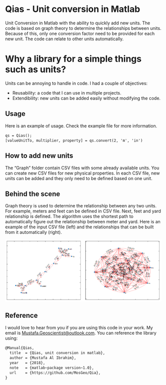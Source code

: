 # Qias - Unit conversion in Matlab
Unit Conversion in Matlab with the ability to quickly add new units. The code is based on graph theory to determine the relationships between units. Because of this, only one conversion factor need to be provided for each new unit. The code can relate to other units automatically.

# Why a library for a simple things such as units?
Units can be annoying to handle in code. I had a couple of objectives:
- Reusability: a code that I can use in multiple projects.
- Extendibility: new units can be added easily without modifying the code.

## Usage
Here is an example of usage. Check the example file for more information.

```
qs = Qias();
[valueUnitTo, multiplier, property] = qs.convert(2, 'm', 'in')
```

## How to add new units
The “Graph” folder contain CSV files with some already available units. You can create new CSV files for new physical properties. In each CSV file, new units can be added and they only need to be defined based on one unit.

## Behind the scene
Graph theory is used to determine the relationship between any two units. For example, meters and feet can be defined in CSV file. Next, feet and yard relationship is defined. The algorithm uses the shortest path to automatically figure out the relationship between meter and yard. Here is an example of the input CSV file (left) and the relationships that can be built from it automatically (right).

<div align="center">
    <img width=1000 src="https://github.com/MosGeo/Qias/blob/master/Figures/GraphExample.png" alt="Graph" title="Graph example"</img>
</div>

## Reference
I would love to hear from you if you are using this code in your work. My email is Mustafa.Geoscientist@outlook.com. You can reference the library using:

```
@Manual{Qias,
  title  = {Qias, unit conversion in matlab},
  author = {Mustafa Al Ibrahim},
  year   = {2018},
  note   = {matlab~package version~1.0},
  url    = {https://github.com/MosGeo/Qia},
}
```
